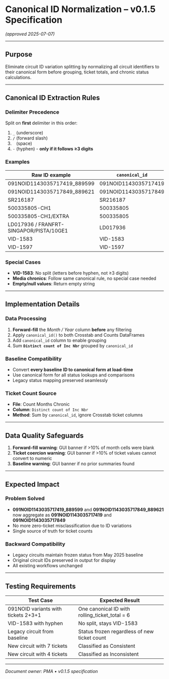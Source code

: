 # Canonical ID Normalization – v0.1.5 Specification

*(approved 2025-07-07)*

---

## Purpose

Eliminate circuit ID variation splitting by normalizing all circuit identifiers to their canonical form before grouping, ticket totals, and chronic status calculations.

---

## Canonical ID Extraction Rules

### Delimiter Precedence

Split on **first** delimiter in this order:

1. `_` (underscore)
2. `/` (forward slash) 
3. ` ` (space)
4. `-` (hyphen) - **only if it follows ≥3 digits**

### Examples

| Raw ID example                           | `canonical_id` |
|------------------------------------------|----------------|
| 091NOID1143035717419_889599              | 091NOID1143035717419 |
| 091NOID1143035717849_889621              | 091NOID1143035717849 |
| SR216187                                 | SR216187 |
| 500335805-CH1                            | 500335805 |
| 500335805-CH1/EXTRA                      | 500335805 |
| LD017936 / FRANFRT-SINGAPOR/PISTA/10GE1  | LD017936 |
| VID-1583                                 | VID-1583 |
| VID-1597                                 | VID-1597 |

### Special Cases

- **VID-1583**: No split (letters before hyphen, not ≥3 digits)
- **Media chronics**: Follow same canonical rule, no special case needed
- **Empty/null values**: Return empty string

---

## Implementation Details

### Data Processing

1. **Forward-fill** the *Month / Year* column **before** any filtering
2. Apply `canonical_id()` to both Crosstab and Counts DataFrames
3. Add `canonical_id` column to enable grouping
4. Sum **`Distinct count of Inc Nbr`** grouped by `canonical_id`

### Baseline Compatibility

- Convert **every baseline ID to canonical form at load-time**
- Use canonical form for all status lookups and comparisons
- Legacy status mapping preserved seamlessly

### Ticket Count Source

- **File**: Count Months Chronic
- **Column**: `Distinct count of Inc Nbr`
- **Method**: Sum by `canonical_id`, ignore Crosstab ticket columns

---

## Data Quality Safeguards

1. **Forward-fill warning**: GUI banner if >10% of month cells were blank
2. **Ticket coercion warning**: GUI banner if >10% of ticket values cannot convert to numeric
3. **Baseline warning**: GUI banner if no prior summaries found

---

## Expected Impact

### Problem Solved
- **091NOID1143035717419_889599** and **091NOID1143035717849_889621** now aggregate as **091NOID1143035717419** and **091NOID1143035717849**
- No more zero-ticket misclassification due to ID variations
- Single source of truth for ticket counts

### Backward Compatibility
- Legacy circuits maintain frozen status from May 2025 baseline
- Original circuit IDs preserved in output for display
- All existing workflows unchanged

---

## Testing Requirements

| Test Case | Expected Result |
|-----------|----------------|
| 091NOID variants with tickets 2+3+1 | One canonical ID with rolling_ticket_total = 6 |
| VID-1583 with hyphen | No split, stays VID-1583 |
| Legacy circuit from baseline | Status frozen regardless of new ticket count |
| New circuit with 7 tickets | Classified as Consistent |
| New circuit with 4 tickets | Classified as Inconsistent |

---

*Document owner: PMA • v0.1.5 specification*
